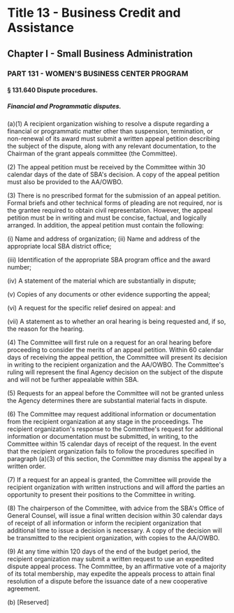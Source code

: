 
# Title 13 - Business Credit and Assistance
## Chapter I - Small Business Administration
### PART 131 - WOMEN'S BUSINESS CENTER PROGRAM
#### § 131.640 Dispute procedures.
##### Financial and Programmatic disputes.

(a)(1) A recipient organization wishing to resolve a dispute regarding a financial or programmatic matter other than suspension, termination, or non-renewal of its award must submit a written appeal petition describing the subject of the dispute, along with any relevant documentation, to the Chairman of the grant appeals committee (the Committee).

(2) The appeal petition must be received by the Committee within 30 calendar days of the date of SBA's decision. A copy of the appeal petition must also be provided to the AA/OWBO.

(3) There is no prescribed format for the submission of an appeal petition. Formal briefs and other technical forms of pleading are not required, nor is the grantee required to obtain civil representation. However, the appeal petition must be in writing and must be concise, factual, and logically arranged. In addition, the appeal petition must contain the following:

(i) Name and address of organization; (ii) Name and address of the appropriate local SBA district office;

(iii) Identification of the appropriate SBA program office and the award number;

(iv) A statement of the material which are substantially in dispute;

(v) Copies of any documents or other evidence supporting the appeal;

(vi) A request for the specific relief desired on appeal: and

(vii) A statement as to whether an oral hearing is being requested and, if so, the reason for the hearing.

(4) The Committee will first rule on a request for an oral hearing before proceeding to consider the merits of an appeal petition. Within 60 calendar days of receiving the appeal petition, the Committee will present its decision in writing to the recipient organization and the AA/OWBO. The Committee's ruling will represent the final Agency decision on the subject of the dispute and will not be further appealable within SBA.

(5) Requests for an appeal before the Committee will not be granted unless the Agency determines there are substantial material facts in dispute.

(6) The Committee may request additional information or documentation from the recipient organization at any stage in the proceedings. The recipient organization's response to the Committee's request for additional information or documentation must be submitted, in writing, to the Committee within 15 calendar days of receipt of the request. In the event that the recipient organization fails to follow the procedures specified in paragraph (a)(3) of this section, the Committee may dismiss the appeal by a written order.

(7) If a request for an appeal is granted, the Committee will provide the recipient organization with written instructions and will afford the parties an opportunity to present their positions to the Committee in writing.

(8) The chairperson of the Committee, with advice from the SBA's Office of General Counsel, will issue a final written decision within 30 calendar days of receipt of all information or inform the recipient organization that additional time to issue a decision is necessary. A copy of the decision will be transmitted to the recipient organization, with copies to the AA/OWBO.

(9) At any time within 120 days of the end of the budget period, the recipient organization may submit a written request to use an expedited dispute appeal process. The Committee, by an affirmative vote of a majority of its total membership, may expedite the appeals process to attain final resolution of a dispute before the issuance date of a new cooperative agreement.

(b) [Reserved]
